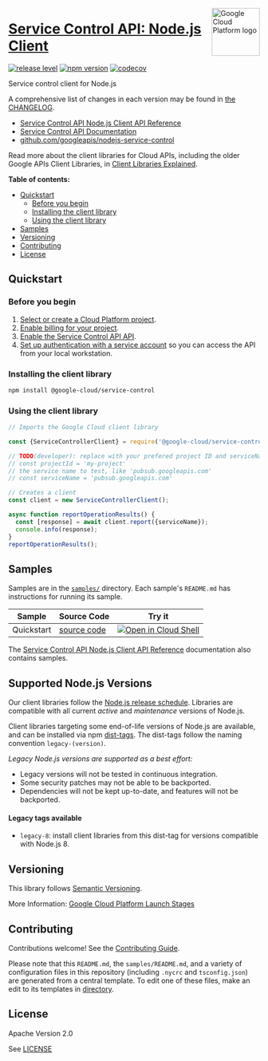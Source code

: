 [//]: # "This README.md file is auto-generated, all changes to this file will be lost."
[//]: # "To regenerate it, use `python -m synthtool`."
<img src="https://avatars2.githubusercontent.com/u/2810941?v=3&s=96" alt="Google Cloud Platform logo" title="Google Cloud Platform" align="right" height="96" width="96"/>

# [Service Control API: Node.js Client](https://github.com/googleapis/nodejs-service-control)

[![release level](https://img.shields.io/badge/release%20level-general%20availability%20%28GA%29-brightgreen.svg?style=flat)](https://cloud.google.com/terms/launch-stages)
[![npm version](https://img.shields.io/npm/v/@google-cloud/service-control.svg)](https://www.npmjs.org/package/@google-cloud/service-control)
[![codecov](https://img.shields.io/codecov/c/github/googleapis/nodejs-service-control/main.svg?style=flat)](https://codecov.io/gh/googleapis/nodejs-service-control)




Service control client for Node.js


A comprehensive list of changes in each version may be found in
[the CHANGELOG](https://github.com/googleapis/nodejs-service-control/blob/main/CHANGELOG.md).

* [Service Control API Node.js Client API Reference][client-docs]
* [Service Control API Documentation][product-docs]
* [github.com/googleapis/nodejs-service-control](https://github.com/googleapis/nodejs-service-control)

Read more about the client libraries for Cloud APIs, including the older
Google APIs Client Libraries, in [Client Libraries Explained][explained].

[explained]: https://cloud.google.com/apis/docs/client-libraries-explained

**Table of contents:**


* [Quickstart](#quickstart)
  * [Before you begin](#before-you-begin)
  * [Installing the client library](#installing-the-client-library)
  * [Using the client library](#using-the-client-library)
* [Samples](#samples)
* [Versioning](#versioning)
* [Contributing](#contributing)
* [License](#license)

## Quickstart

### Before you begin

1.  [Select or create a Cloud Platform project][projects].
1.  [Enable billing for your project][billing].
1.  [Enable the Service Control API API][enable_api].
1.  [Set up authentication with a service account][auth] so you can access the
    API from your local workstation.

### Installing the client library

```bash
npm install @google-cloud/service-control
```


### Using the client library

```javascript
// Imports the Google Cloud client library

const {ServiceControllerClient} = require('@google-cloud/service-control');

// TODO(developer): replace with your prefered project ID and serviceName.
// const projectId = 'my-project'
// the service name to test, like 'pubsub.googleapis.com'
// const serviceName = 'pubsub.googleapis.com'

// Creates a client
const client = new ServiceControllerClient();

async function reportOperationResults() {
  const [response] = await client.report({serviceName});
  console.info(response);
}
reportOperationResults();

```



## Samples

Samples are in the [`samples/`](https://github.com/googleapis/nodejs-service-control/tree/main/samples) directory. Each sample's `README.md` has instructions for running its sample.

| Sample                      | Source Code                       | Try it |
| --------------------------- | --------------------------------- | ------ |
| Quickstart | [source code](https://github.com/googleapis/nodejs-service-control/blob/main/samples/quickstart.js) | [![Open in Cloud Shell][shell_img]](https://console.cloud.google.com/cloudshell/open?git_repo=https://github.com/googleapis/nodejs-service-control&page=editor&open_in_editor=samples/quickstart.js,samples/README.md) |



The [Service Control API Node.js Client API Reference][client-docs] documentation
also contains samples.

## Supported Node.js Versions

Our client libraries follow the [Node.js release schedule](https://nodejs.org/en/about/releases/).
Libraries are compatible with all current _active_ and _maintenance_ versions of
Node.js.

Client libraries targeting some end-of-life versions of Node.js are available, and
can be installed via npm [dist-tags](https://docs.npmjs.com/cli/dist-tag).
The dist-tags follow the naming convention `legacy-(version)`.

_Legacy Node.js versions are supported as a best effort:_

* Legacy versions will not be tested in continuous integration.
* Some security patches may not be able to be backported.
* Dependencies will not be kept up-to-date, and features will not be backported.

#### Legacy tags available

* `legacy-8`: install client libraries from this dist-tag for versions
  compatible with Node.js 8.

## Versioning

This library follows [Semantic Versioning](http://semver.org/).






More Information: [Google Cloud Platform Launch Stages][launch_stages]

[launch_stages]: https://cloud.google.com/terms/launch-stages

## Contributing

Contributions welcome! See the [Contributing Guide](https://github.com/googleapis/nodejs-service-control/blob/main/CONTRIBUTING.md).

Please note that this `README.md`, the `samples/README.md`,
and a variety of configuration files in this repository (including `.nycrc` and `tsconfig.json`)
are generated from a central template. To edit one of these files, make an edit
to its templates in
[directory](https://github.com/googleapis/synthtool).

## License

Apache Version 2.0

See [LICENSE](https://github.com/googleapis/nodejs-service-control/blob/main/LICENSE)

[client-docs]: https://cloud.google.com/nodejs/docs/reference/service-control/latest
[product-docs]: https://cloud.google.com/service-infrastructure/docs/overview/
[shell_img]: https://gstatic.com/cloudssh/images/open-btn.png
[projects]: https://console.cloud.google.com/project
[billing]: https://support.google.com/cloud/answer/6293499#enable-billing
[enable_api]: https://console.cloud.google.com/flows/enableapi?apiid=servicecontrol.googleapis.com
[auth]: https://cloud.google.com/docs/authentication/getting-started
